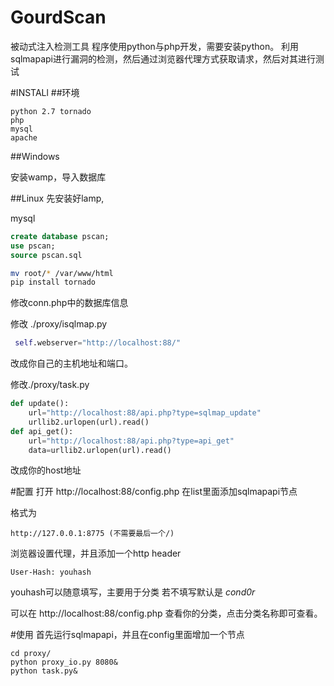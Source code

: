 # GourdScan

被动式注入检测工具
程序使用python与php开发，需要安装python。
利用sqlmapapi进行漏洞的检测，然后通过浏览器代理方式获取请求，然后对其进行测试

#INSTALl
##环境
```
python 2.7 tornado
php
mysql
apache
```
##Windows



安装wamp，导入数据库

##Linux
先安装好lamp,



mysql
```sql
create database pscan;
use pscan;
source pscan.sql
```


```sh
mv root/* /var/www/html
pip install tornado
```

修改conn.php中的数据库信息

修改 ./proxy/isqlmap.py
```python
 self.webserver="http://localhost:88/"
```
改成你自己的主机地址和端口。

修改./proxy/task.py
```python
def update():
    url="http://localhost:88/api.php?type=sqlmap_update"
    urllib2.urlopen(url).read()
def api_get():
    url="http://localhost:88/api.php?type=api_get"
    data=urllib2.urlopen(url).read()
```
改成你的host地址

#配置
打开 http://localhost:88/config.php 在list里面添加sqlmapapi节点

格式为
```
http://127.0.0.1:8775 (不需要最后一个/)
```

浏览器设置代理，并且添加一个http header
```
User-Hash: youhash
```
youhash可以随意填写，主要用于分类
若不填写默认是 *cond0r*

可以在
http://localhost:88/config.php
查看你的分类，点击分类名称即可查看。

#使用
首先运行sqlmapapi，并且在config里面增加一个节点
```shell
cd proxy/
python proxy_io.py 8080&
python task.py&
```
